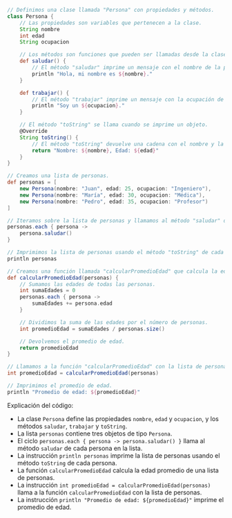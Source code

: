 ```groovy
// Definimos una clase llamada "Persona" con propiedades y métodos.
class Persona {
    // Las propiedades son variables que pertenecen a la clase.
    String nombre
    int edad
    String ocupacion

    // Los métodos son funciones que pueden ser llamadas desde la clase.
    def saludar() {
        // El método "saludar" imprime un mensaje con el nombre de la persona.
        println "Hola, mi nombre es ${nombre}."
    }

    def trabajar() {
        // El método "trabajar" imprime un mensaje con la ocupación de la persona.
        println "Soy un ${ocupacion}."
    }

    // El método "toString" se llama cuando se imprime un objeto.
    @Override
    String toString() {
        // El método "toString" devuelve una cadena con el nombre y la edad de la persona.
        return "Nombre: ${nombre}, Edad: ${edad}"
    }
}

// Creamos una lista de personas.
def personas = [
    new Persona(nombre: "Juan", edad: 25, ocupacion: "Ingeniero"),
    new Persona(nombre: "María", edad: 30, ocupacion: "Médica"),
    new Persona(nombre: "Pedro", edad: 35, ocupacion: "Profesor")
]

// Iteramos sobre la lista de personas y llamamos al método "saludar" de cada persona.
personas.each { persona ->
    persona.saludar()
}

// Imprimimos la lista de personas usando el método "toString" de cada persona.
println personas

// Creamos una función llamada "calcularPromedioEdad" que calcula la edad promedio de una lista de personas.
def calcularPromedioEdad(personas) {
    // Sumamos las edades de todas las personas.
    int sumaEdades = 0
    personas.each { persona ->
        sumaEdades += persona.edad
    }

    // Dividimos la suma de las edades por el número de personas.
    int promedioEdad = sumaEdades / personas.size()

    // Devolvemos el promedio de edad.
    return promedioEdad
}

// Llamamos a la función "calcularPromedioEdad" con la lista de personas.
int promedioEdad = calcularPromedioEdad(personas)

// Imprimimos el promedio de edad.
println "Promedio de edad: ${promedioEdad}"
```

Explicación del código:

* La clase `Persona` define las propiedades `nombre`, `edad` y `ocupacion`, y los métodos `saludar`, `trabajar` y `toString`.
* La lista `personas` contiene tres objetos de tipo `Persona`.
* El ciclo `personas.each { persona -> persona.saludar() }` llama al método `saludar` de cada persona en la lista.
* La instrucción `println personas` imprime la lista de personas usando el método `toString` de cada persona.
* La función `calcularPromedioEdad` calcula la edad promedio de una lista de personas.
* La instrucción `int promedioEdad = calcularPromedioEdad(personas)` llama a la función `calcularPromedioEdad` con la lista de personas.
* La instrucción `println "Promedio de edad: ${promedioEdad}"` imprime el promedio de edad.